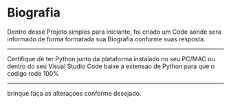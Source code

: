 # Biografia
Dentro desse Projeto simples para iniciante, foi criado um Code aonde sera informado de forma formatada sua Biografia conforme suas resposta.

--------

Certifique de ter Python junto da plataforma instalado no seu PC/MAC ou dentro do seu Visual Studio Code baixe a extensao de Python para que o codigo
rode 100%

-------

brinque faça as alteraçoes conforme desejado.
